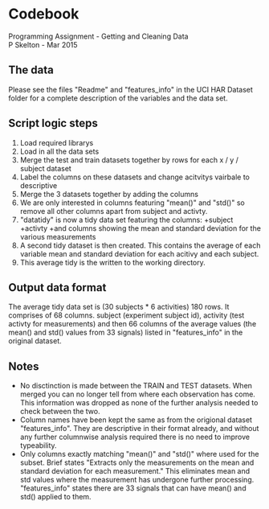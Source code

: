 # Codebook
Programming Assignment - Getting and Cleaning Data  
P Skelton - Mar 2015

## The data
Please see the files "Readme" and "features_info" in the UCI HAR Dataset folder for a complete description of the variables and the data set.

## Script logic steps
1. Load required librarys
2. Load in all the data sets
3. Merge the test and train datasets together by rows for each x / y / subject dataset
4. Label the columns on these datasets and change acitvitys vairbale to descriptive
5. Merge the 3 datasets together by adding the columns
6. We are only interested in columns featuring "mean()" and "std()" so remove all other columns apart from subject and activty.
7. "datatidy" is now a tidy data set featuring the columns:
+subject
+activty
+and columns showing the mean and standard deviation for the various measurements
8. A second tidy dataset is then created. This contains the average of each variable mean and standard deviation for each acitivy and each subject.
9. This average tidy is the written to the working directory.

## Output data format
The average tidy data set is (30 subjects * 6 activities) 180 rows.
It comprises of 68 columns. subject (experiment subject id), activity (test activty for measurements) and then 66 columns of the average values (the mean() and std() values from 33 signals) listed in "features_info" in the original dataset.

## Notes
* No disctinction is made between the TRAIN and TEST datasets. When merged you can no longer tell from where each observation has come. This information was dropped as none of the further analysis needed to check between the two.
* Column names have been kept the same as from the origional dataset "features_info". They are descriptive in their format already, and without any further columnwise analysis required there is no need to improve typeability.
* Only columns exactly matching "mean()" and "std()" where used for the subset. Brief states "Extracts only the measurements on the mean and standard deviation for each measurement." This eliminates mean and std values where the measurement has undergone further processing. "features_info" states there are 33 signals that can have mean() and std() applied to them.


